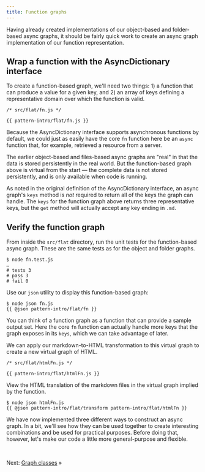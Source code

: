 ```yaml
---
title: Function graphs
---
```


Having already created implementations of our object-based and folder-based async graphs, it should be fairly quick work to create an async graph implementation of our function representation.

## Wrap a function with the AsyncDictionary interface

To create a function-based graph, we'll need two things: 1) a function that can produce a value for a given key, and 2) an array of keys defining a representative domain over which the function is valid.

```{{'js'}}
/* src/flat/fn.js */

{{ pattern-intro/flat/fn.js }}
```

Because the AsyncDictionary interface supports asynchronous functions by default, we could just as easily have the core `fn` function here be an `async` function that, for example, retrieved a resource from a server.

The earlier object-based and files-based async graphs are "real" in that the data is stored persistently in the real world. But the function-based graph above is virtual from the start — the complete data is not stored persistently, and is only available when code is running.

As noted in the original definition of the AsyncDictionary interface, an async graph's `keys` method is _not_ required to return all of the keys the graph can handle. The `keys` for the function graph above returns three representative keys, but the `get` method will actually accept any key ending in `.md`.

## Verify the function graph

<span class="tutorialStep"></span> From inside the `src/flat` directory, run the unit tests for the function-based async graph. These are the same tests as for the object and folder graphs.

```console
$ node fn.test.js
…
# tests 3
# pass 3
# fail 0
```

<span class="tutorialStep"></span> Use our `json` utility to display this function-based graph:

```console
$ node json fn.js
{{ @json pattern-intro/flat/fn }}
```

You can think of a function graph as a function that can provide a sample output set. Here the core `fn` function can actually handle more keys that the graph exposes in its `keys`, which we can take advantage of later.

We can apply our markdown-to-HTML transformation to this virtual graph to create a new virtual graph of HTML.

```{{'js'}}
/* src/flat/htmlFn.js */

{{ pattern-intro/flat/htmlFn.js }}
```

<span class="tutorialStep"></span> View the HTML translation of the markdown files in the virtual graph implied by the function.

```console
$ node json htmlFn.js
{{ @json pattern-intro/flat/transform pattern-intro/flat/htmlFn }}
```

We have now implemented three different ways to construct an async graph. In a bit, we'll see how they can be used together to create interesting combinations and be used for practical purposes. Before doing that, however, let's make our code a little more general-purpose and flexible.

&nbsp;

Next: [Graph classes](classes.html) »
